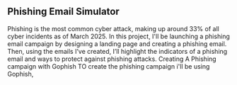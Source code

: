 ## Phishing Email Simulator
Phishing is the most common cyber attack, making up around 33% of all cyber incidents as of March 2025. In this project, I'll be launching a phishing email campaign by designing a landing page and creating a phishing email. Then, using the emails I’ve created, I’ll highlight the indicators of a phishing email and ways to protect against phishing attacks.
Creating A Phishing campaign with Gophish 
TO create the phishing campaign i'll be using Gophish,
